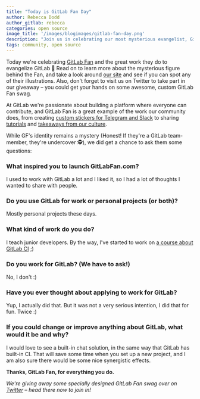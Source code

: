 ```yaml
---
title: "Today is GitLab Fan Day"
author: Rebecca Dodd
author_gitlab: rebecca
categories: open source
image_title: '/images/blogimages/gitlab-fan-day.png'
description: "Join us in celebrating our most mysterious evangelist, GitLab Fan."
tags: community, open source
---
```


Today we're celebrating [GitLab Fan](https://gitlabfan.com/) and the great work they do to evangelize GitLab 🎉 Read on to learn more about the mysterious figure behind the Fan, and take a look around [our site](/) and see if you can spot any of their illustrations. Also, don't forget to visit us on Twitter to take part in our giveaway – you could get your hands on some awesome, custom GitLab Fan swag.  

<!-- more -->

At GitLab we're passionate about building a platform where everyone can contribute, and GitLab Fan is a great example of the work our community does, from creating [custom stickers for Telegram and Slack](https://gitlabfan.com/gitlab-stickers-for-telegram-and-slack-16639b2c126) to sharing [tutorials](https://gitlabfan.com/setting-up-your-own-fully-functional-gitlab-https-registry-ci-runners-79901ac617c0) and [takeaways from our culture](https://gitlabfan.com/7-examples-of-extreme-transparency-of-gitlab-e257796c9ef4).

While GF's identity remains a mystery (Honest! If they're a GitLab team-member, they're undercover 🕵️), we did get a chance to ask them some questions:

### What inspired you to launch GitLabFan.com?

I used to work with GitLab a lot and I liked it, so I had a lot of thoughts I wanted to share with people.

### Do you use GitLab for work or personal projects (or both)?

Mostly personal projects these days.

### What kind of work do you do?

I teach junior developers. By the way, I've started to work on [a course about GitLab CI](https://www.indiegogo.com/projects/learn-continuous-integration-with-gitlab-ci#/) ;)

### Do you work for GitLab? (We have to ask!)

No, I don't :)

### Have you ever thought about applying to work for GitLab?

Yup, I actually did that. But it was not a very serious intention, I did that for fun. Twice :)

### If you could change or improve anything about GitLab, what would it be and why?

I would love to see a built-in chat solution, in the same way that GitLab has built-in CI. That will save some time when you set up a new project, and I am also sure there would be some nice synergistic effects.

**Thanks, GitLab Fan, for everything you do.**

*We're giving away some specially designed GitLab Fan swag over on [Twitter](https://twitter.com/gitlab) – head there now to join in!*
